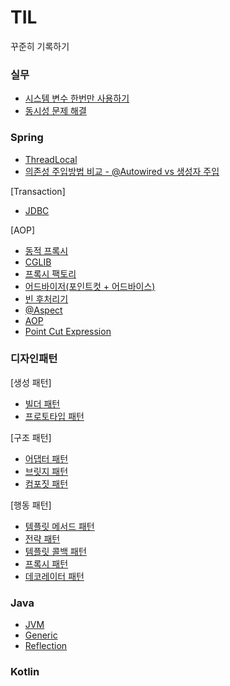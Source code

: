 # TIL 
꾸준히 기록하기
 
### 실무
- [시스템 변수 한번만 사용하기](https://github.com/hanuk96/TIL/blob/main/%EC%8B%A4%EB%AC%B4/PostConstruct_PreDestroy.md)
- [동시성 문제 해결](https://github.com/hanuk96/TIL/blob/main/%EC%8B%A4%EB%AC%B4/%EB%8F%99%EC%8B%9C%EC%84%B1%EB%AC%B8%EC%A0%9C%ED%95%B4%EA%B2%B0.md)

### Spring
- [ThreadLocal](https://github.com/hanuk96/TIL/blob/main/Spring/ThreadLocal.md)
- [의존성 주입방법 비교 - @Autowired vs 생성자 주입](https://github.com/hanuk96/TIL/blob/main/Spring/%EC%9D%98%EC%A1%B4%EC%84%B1%EC%A3%BC%EC%9E%85%EB%B0%A9%EB%B2%95%EB%B9%84%EA%B5%90.md)

[Transaction]
- [JDBC](https://github.com/hanuk96/TIL/blob/main/Spring/Jdbc.md)

[AOP]
- [동적 프록시](https://github.com/hanuk96/TIL/blob/main/Spring/%EB%8F%99%EC%A0%81%ED%94%84%EB%A1%9D%EC%8B%9C.md)
- [CGLIB](https://github.com/hanuk96/TIL/blob/main/Spring/Cglib.md)
- [프록시 팩토리](https://github.com/hanuk96/TIL/blob/main/Spring/%ED%94%84%EB%A1%9D%EC%8B%9C%ED%8C%A9%ED%86%A0%EB%A6%AC.md)
- [어드바이저(포인트컷 + 어드바이스)](https://github.com/hanuk96/TIL/blob/main/Spring/%EC%96%B4%EB%93%9C%EB%B0%94%EC%9D%B4%EC%A0%80.md)
- [빈 후처리기](https://github.com/hanuk96/TIL/blob/main/Spring/%EB%B9%88%ED%9B%84%EC%B2%98%EB%A6%AC%EA%B8%B0.md)
- [@Aspect](https://github.com/hanuk96/TIL/blob/main/Spring/%40Aspect.md)
- [AOP](https://github.com/hanuk96/TIL/blob/main/Spring/Aop.md)
- [Point Cut Expression](https://github.com/hanuk96/TIL/blob/main/Spring/PointCut.md)

### 디자인패턴
[생성 패턴]
- [빌더 패턴](https://github.com/hanuk96/TIL/blob/main/%EB%94%94%EC%9E%90%EC%9D%B8%ED%8C%A8%ED%84%B4/%EB%B9%8C%EB%8D%94%ED%8C%A8%ED%84%B4.md)
- [프로토타입 패턴](https://github.com/hanuk96/TIL/blob/main/%EB%94%94%EC%9E%90%EC%9D%B8%ED%8C%A8%ED%84%B4/%ED%94%84%EB%A1%9C%ED%86%A0%ED%83%80%EC%9E%85%ED%8C%A8%ED%84%B4.md)

[구조 패턴]
- [어댑터 패턴](https://github.com/hanuk96/TIL/blob/main/%EB%94%94%EC%9E%90%EC%9D%B8%ED%8C%A8%ED%84%B4/%EC%96%B4%EB%8C%91%ED%84%B0%ED%8C%A8%ED%84%B4.md)
- [브릿지 패턴](https://github.com/hanuk96/TIL/blob/main/%EB%94%94%EC%9E%90%EC%9D%B8%ED%8C%A8%ED%84%B4/%EB%B8%8C%EB%A6%BF%EC%A7%80%ED%8C%A8%ED%84%B4.md)
- [컴포짓 패턴]()

[행동 패턴]
- [템플릿 메서드 패턴](https://github.com/hanuk96/TIL/blob/main/%EB%94%94%EC%9E%90%EC%9D%B8%ED%8C%A8%ED%84%B4/%ED%85%9C%ED%94%8C%EB%A6%BF%EB%A9%94%EC%84%9C%EB%93%9C%ED%8C%A8%ED%84%B4.md)
- [전략 패턴](https://github.com/hanuk96/TIL/blob/main/%EB%94%94%EC%9E%90%EC%9D%B8%ED%8C%A8%ED%84%B4/%EC%A0%84%EB%9E%B5%ED%8C%A8%ED%84%B4.md)
- [템플릿 콜백 패턴](https://github.com/hanuk96/TIL/blob/main/%EB%94%94%EC%9E%90%EC%9D%B8%ED%8C%A8%ED%84%B4/%ED%85%9C%ED%94%8C%EB%A6%BF%EC%BD%9C%EB%B0%B1%ED%8C%A8%ED%84%B4.md)
- [프록시 패턴](https://github.com/hanuk96/TIL/blob/main/%EB%94%94%EC%9E%90%EC%9D%B8%ED%8C%A8%ED%84%B4/%ED%94%84%EB%A1%9D%EC%8B%9C%ED%8C%A8%ED%84%B4.md)
- [데코레이터 패턴](https://github.com/hanuk96/TIL/blob/main/%EB%94%94%EC%9E%90%EC%9D%B8%ED%8C%A8%ED%84%B4/%EB%8D%B0%EC%BD%94%EB%A0%88%EC%9D%B4%ED%84%B0%ED%8C%A8%ED%84%B4.md)

### Java
- [JVM](https://github.com/hanuk96/TIL/blob/main/Java/Jvm.md)
- [Generic](https://github.com/hanuk96/TIL/blob/main/Java/%EC%A0%9C%EB%84%A4%EB%A6%AD.md)
- [Reflection](https://github.com/hanuk96/TIL/blob/main/Java/%EB%A6%AC%ED%94%8C%EB%A0%89%EC%85%98.md)

### Kotlin

